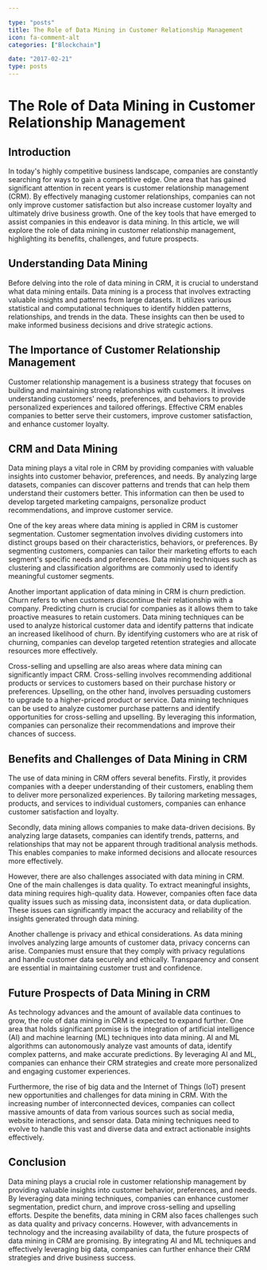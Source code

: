 ```yaml
---

type: "posts"
title: The Role of Data Mining in Customer Relationship Management
icon: fa-comment-alt
categories: ["Blockchain"]

date: "2017-02-21"
type: posts
---
```





# The Role of Data Mining in Customer Relationship Management

## Introduction

In today's highly competitive business landscape, companies are constantly searching for ways to gain a competitive edge. One area that has gained significant attention in recent years is customer relationship management (CRM). By effectively managing customer relationships, companies can not only improve customer satisfaction but also increase customer loyalty and ultimately drive business growth. One of the key tools that have emerged to assist companies in this endeavor is data mining. In this article, we will explore the role of data mining in customer relationship management, highlighting its benefits, challenges, and future prospects.

## Understanding Data Mining

Before delving into the role of data mining in CRM, it is crucial to understand what data mining entails. Data mining is a process that involves extracting valuable insights and patterns from large datasets. It utilizes various statistical and computational techniques to identify hidden patterns, relationships, and trends in the data. These insights can then be used to make informed business decisions and drive strategic actions.

## The Importance of Customer Relationship Management

Customer relationship management is a business strategy that focuses on building and maintaining strong relationships with customers. It involves understanding customers' needs, preferences, and behaviors to provide personalized experiences and tailored offerings. Effective CRM enables companies to better serve their customers, improve customer satisfaction, and enhance customer loyalty.

## CRM and Data Mining

Data mining plays a vital role in CRM by providing companies with valuable insights into customer behavior, preferences, and needs. By analyzing large datasets, companies can discover patterns and trends that can help them understand their customers better. This information can then be used to develop targeted marketing campaigns, personalize product recommendations, and improve customer service.

One of the key areas where data mining is applied in CRM is customer segmentation. Customer segmentation involves dividing customers into distinct groups based on their characteristics, behaviors, or preferences. By segmenting customers, companies can tailor their marketing efforts to each segment's specific needs and preferences. Data mining techniques such as clustering and classification algorithms are commonly used to identify meaningful customer segments.

Another important application of data mining in CRM is churn prediction. Churn refers to when customers discontinue their relationship with a company. Predicting churn is crucial for companies as it allows them to take proactive measures to retain customers. Data mining techniques can be used to analyze historical customer data and identify patterns that indicate an increased likelihood of churn. By identifying customers who are at risk of churning, companies can develop targeted retention strategies and allocate resources more effectively.

Cross-selling and upselling are also areas where data mining can significantly impact CRM. Cross-selling involves recommending additional products or services to customers based on their purchase history or preferences. Upselling, on the other hand, involves persuading customers to upgrade to a higher-priced product or service. Data mining techniques can be used to analyze customer purchase patterns and identify opportunities for cross-selling and upselling. By leveraging this information, companies can personalize their recommendations and improve their chances of success.

## Benefits and Challenges of Data Mining in CRM

The use of data mining in CRM offers several benefits. Firstly, it provides companies with a deeper understanding of their customers, enabling them to deliver more personalized experiences. By tailoring marketing messages, products, and services to individual customers, companies can enhance customer satisfaction and loyalty.

Secondly, data mining allows companies to make data-driven decisions. By analyzing large datasets, companies can identify trends, patterns, and relationships that may not be apparent through traditional analysis methods. This enables companies to make informed decisions and allocate resources more effectively.

However, there are also challenges associated with data mining in CRM. One of the main challenges is data quality. To extract meaningful insights, data mining requires high-quality data. However, companies often face data quality issues such as missing data, inconsistent data, or data duplication. These issues can significantly impact the accuracy and reliability of the insights generated through data mining.

Another challenge is privacy and ethical considerations. As data mining involves analyzing large amounts of customer data, privacy concerns can arise. Companies must ensure that they comply with privacy regulations and handle customer data securely and ethically. Transparency and consent are essential in maintaining customer trust and confidence.

## Future Prospects of Data Mining in CRM

As technology advances and the amount of available data continues to grow, the role of data mining in CRM is expected to expand further. One area that holds significant promise is the integration of artificial intelligence (AI) and machine learning (ML) techniques into data mining. AI and ML algorithms can autonomously analyze vast amounts of data, identify complex patterns, and make accurate predictions. By leveraging AI and ML, companies can enhance their CRM strategies and create more personalized and engaging customer experiences.

Furthermore, the rise of big data and the Internet of Things (IoT) present new opportunities and challenges for data mining in CRM. With the increasing number of interconnected devices, companies can collect massive amounts of data from various sources such as social media, website interactions, and sensor data. Data mining techniques need to evolve to handle this vast and diverse data and extract actionable insights effectively.

## Conclusion

Data mining plays a crucial role in customer relationship management by providing valuable insights into customer behavior, preferences, and needs. By leveraging data mining techniques, companies can enhance customer segmentation, predict churn, and improve cross-selling and upselling efforts. Despite the benefits, data mining in CRM also faces challenges such as data quality and privacy concerns. However, with advancements in technology and the increasing availability of data, the future prospects of data mining in CRM are promising. By integrating AI and ML techniques and effectively leveraging big data, companies can further enhance their CRM strategies and drive business success.